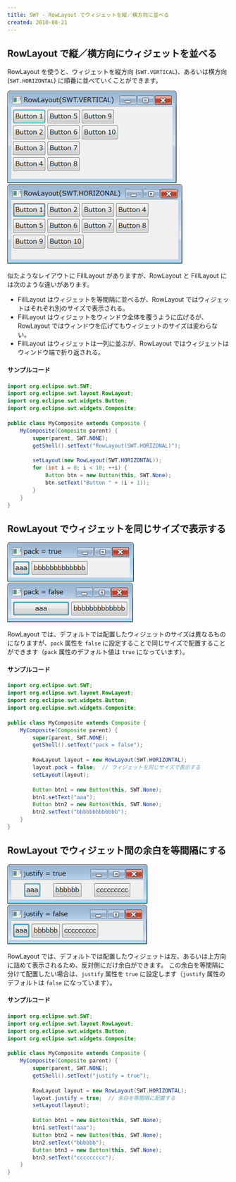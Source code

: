 ```yaml
---
title: SWT - RowLayout でウィジェットを縦／横方向に並べる
created: 2010-08-21
---
```


RowLayout で縦／横方向にウィジェットを並べる
----

RowLayout を使うと、ウィジェットを縦方向 (`SWT.VERTICAL`)、あるいは横方向 (`SWT.HORIZONTAL`) に順番に並べていくことができます。

![row-layout-vertical.png](./row-layout-vertical.png)
![row-layout-horizontal.png](./row-layout-horizontal.png)

似たようなレイアウトに FillLayout がありますが、RowLayout と FillLayout には次のような違いがあります。

- FillLayout はウィジェットを等間隔に並べるが、RowLayout ではウィジェットはそれぞれ別のサイズで表示される。
- FillLayout はウィジェットをウィンドウ全体を覆うように広げるが、RowLayout ではウィンドウを広げてもウィジェットのサイズは変わらない。
- FillLayout はウィジェットは一列に並ぶが、RowLayout ではウィジェットはウィンドウ端で折り返される。

#### サンプルコード

~~~ java
import org.eclipse.swt.SWT;
import org.eclipse.swt.layout.RowLayout;
import org.eclipse.swt.widgets.Button;
import org.eclipse.swt.widgets.Composite;

public class MyComposite extends Composite {
    MyComposite(Composite parent) {
        super(parent, SWT.NONE);
        getShell().setText("RowLayout(SWT.HORIZONAL)");

        setLayout(new RowLayout(SWT.HORIZONTAL));
        for (int i = 0; i < 10; ++i) {
            Button btn = new Button(this, SWT.None);
            btn.setText("Button " + (i + 1));
        }
    }
}
~~~


RowLayout でウィジェットを同じサイズで表示する
----

![row-layout-pack-true.png](./row-layout-pack-true.png)
![row-layout-pack-false.png](./row-layout-pack-false.png)

RowLayout では、デフォルトでは配置したウィジェットのサイズは異なるものになりますが、`pack` 属性を `false` に設定することで同じサイズで配置することができます（`pack` 属性のデフォルト値は `true` になっています）。

#### サンプルコード

~~~ java
import org.eclipse.swt.SWT;
import org.eclipse.swt.layout.RowLayout;
import org.eclipse.swt.widgets.Button;
import org.eclipse.swt.widgets.Composite;

public class MyComposite extends Composite {
    MyComposite(Composite parent) {
        super(parent, SWT.NONE);
        getShell().setText("pack = false");

        RowLayout layout = new RowLayout(SWT.HORIZONTAL);
        layout.pack = false;  // ウィジェットを同じサイズで表示する
        setLayout(layout);

        Button btn1 = new Button(this, SWT.None);
        btn1.setText("aaa");
        Button btn2 = new Button(this, SWT.None);
        btn2.setText("bbbbbbbbbbbbb");
    }
}
~~~


RowLayout でウィジェット間の余白を等間隔にする
----

![row-layout-justify-true.png](./row-layout-justify-true.png)
![row-layout-justify-false.png](./row-layout-justify-false.png)

RowLayout では、デフォルトでは配置したウィジェットは左、あるいは上方向に詰めて表示されるため、反対側にだけ余白ができます。
この余白を等間隔に分けて配置したい場合は、`justify` 属性を `true` に設定します（`justify` 属性のデフォルトは `false` になっています）。

#### サンプルコード

~~~ java
import org.eclipse.swt.SWT;
import org.eclipse.swt.layout.RowLayout;
import org.eclipse.swt.widgets.Button;
import org.eclipse.swt.widgets.Composite;

public class MyComposite extends Composite {
    MyComposite(Composite parent) {
        super(parent, SWT.NONE);
        getShell().setText("justify = true");

        RowLayout layout = new RowLayout(SWT.HORIZONTAL);
        layout.justify = true;  // 余白を等間隔に配置する
        setLayout(layout);

        Button btn1 = new Button(this, SWT.None);
        btn1.setText("aaa");
        Button btn2 = new Button(this, SWT.None);
        btn2.setText("bbbbbb");
        Button btn3 = new Button(this, SWT.None);
        btn3.setText("ccccccccc");
    }
}
~~~

